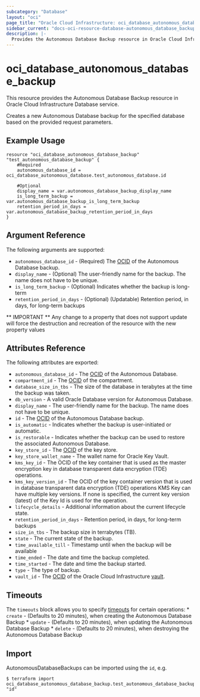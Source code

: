 ```yaml
---
subcategory: "Database"
layout: "oci"
page_title: "Oracle Cloud Infrastructure: oci_database_autonomous_database_backup"
sidebar_current: "docs-oci-resource-database-autonomous_database_backup"
description: |-
  Provides the Autonomous Database Backup resource in Oracle Cloud Infrastructure Database service
---
```


# oci_database_autonomous_database_backup
This resource provides the Autonomous Database Backup resource in Oracle Cloud Infrastructure Database service.

Creates a new Autonomous Database backup for the specified database based on the provided request parameters.


## Example Usage

```hcl
resource "oci_database_autonomous_database_backup" "test_autonomous_database_backup" {
	#Required
	autonomous_database_id = oci_database_autonomous_database.test_autonomous_database.id

	#Optional
	display_name = var.autonomous_database_backup_display_name
	is_long_term_backup = var.autonomous_database_backup_is_long_term_backup
	retention_period_in_days = var.autonomous_database_backup_retention_period_in_days
}
```

## Argument Reference

The following arguments are supported:

* `autonomous_database_id` - (Required) The [OCID](https://docs.cloud.oracle.com/iaas/Content/General/Concepts/identifiers.htm) of the Autonomous Database backup.
* `display_name` - (Optional) The user-friendly name for the backup. The name does not have to be unique.
* `is_long_term_backup` - (Optional) Indicates whether the backup is long-term
* `retention_period_in_days` - (Optional) (Updatable) Retention period, in days, for long-term backups


** IMPORTANT **
Any change to a property that does not support update will force the destruction and recreation of the resource with the new property values

## Attributes Reference

The following attributes are exported:

* `autonomous_database_id` - The [OCID](https://docs.cloud.oracle.com/iaas/Content/General/Concepts/identifiers.htm) of the Autonomous Database.
* `compartment_id` - The [OCID](https://docs.cloud.oracle.com/iaas/Content/General/Concepts/identifiers.htm) of the compartment.
* `database_size_in_tbs` - The size of the database in terabytes at the time the backup was taken. 
* `db_version` - A valid Oracle Database version for Autonomous Database.
* `display_name` - The user-friendly name for the backup. The name does not have to be unique.
* `id` - The [OCID](https://docs.cloud.oracle.com/iaas/Content/General/Concepts/identifiers.htm) of the Autonomous Database backup.
* `is_automatic` - Indicates whether the backup is user-initiated or automatic.
* `is_restorable` - Indicates whether the backup can be used to restore the associated Autonomous Database.
* `key_store_id` - The [OCID](https://docs.cloud.oracle.com/iaas/Content/General/Concepts/identifiers.htm) of the key store.
* `key_store_wallet_name` - The wallet name for Oracle Key Vault.
* `kms_key_id` - The OCID of the key container that is used as the master encryption key in database transparent data encryption (TDE) operations.
* `kms_key_version_id` - The OCID of the key container version that is used in database transparent data encryption (TDE) operations KMS Key can have multiple key versions. If none is specified, the current key version (latest) of the Key Id is used for the operation. 
* `lifecycle_details` - Additional information about the current lifecycle state.
* `retention_period_in_days` - Retention period, in days, for long-term backups
* `size_in_tbs` - The backup size in terrabytes (TB).
* `state` - The current state of the backup.
* `time_available_till` - Timestamp until when the backup will be available
* `time_ended` - The date and time the backup completed.
* `time_started` - The date and time the backup started.
* `type` - The type of backup.
* `vault_id` - The [OCID](https://docs.cloud.oracle.com/iaas/Content/General/Concepts/identifiers.htm) of the Oracle Cloud Infrastructure [vault](https://docs.cloud.oracle.com/iaas/Content/KeyManagement/Concepts/keyoverview.htm#concepts).

## Timeouts

The `timeouts` block allows you to specify [timeouts](https://registry.terraform.io/providers/oracle/oci/latest/docs/guides/changing_timeouts) for certain operations:
	* `create` - (Defaults to 20 minutes), when creating the Autonomous Database Backup
	* `update` - (Defaults to 20 minutes), when updating the Autonomous Database Backup
	* `delete` - (Defaults to 20 minutes), when destroying the Autonomous Database Backup


## Import

AutonomousDatabaseBackups can be imported using the `id`, e.g.

```
$ terraform import oci_database_autonomous_database_backup.test_autonomous_database_backup "id"
```

